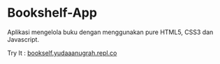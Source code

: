 # Bookshelf-App
Aplikasi mengelola buku dengan menggunakan pure HTML5, CSS3 dan Javascript.

Try It : <a href="https://bookself.yudaaanugrah.repl.co/">bookself.yudaaanugrah.repl.co</a>
